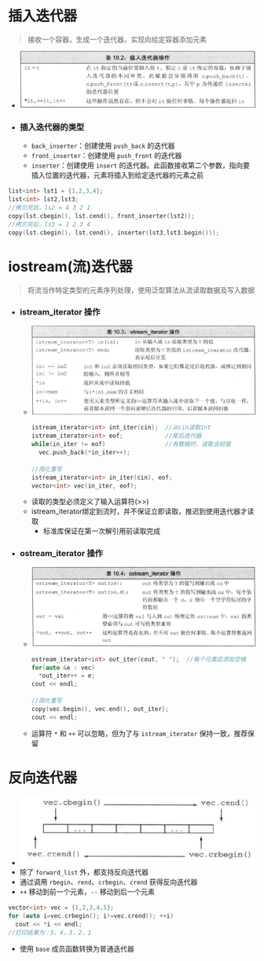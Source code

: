 # 插入迭代器
> 接收一个容器，生成一个迭代器，实现向给定容器添加元素
- ![](images/2024-04-19-16-00-54.png)
- ### 插入迭代器的类型
  - `back_inserter`：创建使用 `push_back` 的迭代器
  - `front_inserter`：创建使用 `push_front` 的迭代器
  - `inserter`：创建使用 `insert` 的迭代器。此函数接收第二个参数，指向要插入位置的迭代器，元素将插入到给定迭代器的元素之前
```c++
list<int> lst1 = {1,2,3,4};
list<int> lst2,lst3;
//拷贝完后，ls2 = 4 3 2 1
copy(lst.cbegin(), lst.cend(), front_inserter(lst2));
//拷贝完后，ls3 = 1 2 3 4
copy(lst.cbegin(), lst.cend(), inserter(lst3,lst3.begin()));
```

# iostream(流)迭代器
> 将流当作特定类型的元素序列处理，使用泛型算法从流读取数据及写入数据
- ### istream_iterator 操作
  - ![](images/2024-04-24-10-55-38.png)
    ```c++
    istream_iterator<int> int_iter(cin);  //从cin读取int
    istream_iterator<int> eof;            //尾后迭代器
    while(in_iter != eof)                 //有数据时，读取当前值 
      vec.push_back(*in_iter++);
    
    //简化重写
    istream_iterator<int> in_iter(cin), eof;
    vector<int> vec(in_iter, eof);
    ```
  - 读取的类型必须定义了输入运算符(>>) 
  - istream_iterator绑定到流时，并不保证立即读取，推迟到使用迭代器才读取
    - 标准库保证在第一次解引用前读取完成
- ### ostream_iterator 操作
  - ![](images/2024-04-24-11-12-41.png)
    ```c++
    ostream_iterator<int> out_iter(cout, " ");  //每个元素后添加空格
    for(auto &e : vec)
      *out_iter++ = e;
    cout << endl;

    //简化重写
    copy(vec.begin(), vec.end(), out_iter);
    cout << endl;
    ```
  - 运算符 `*` 和 `++` 可以忽略，但为了与 `istream_iterator` 保持一致，推荐保留

# 反向迭代器
- ![](images/2024-04-24-17-01-52.png)
- 除了 `forward_list` 外，都支持反向迭代器
- 通过调用 `rbegin`、`rend`、`crbegin`、`crend` 获得反向迭代器
- `++` 移动到前一个元素，`--` 移动到后一个元素
```c++
vector<int> vec = {1,2,3,4,5};
for (auto i=vec.crbegin(); i!=vec.crend(); ++i)
  cout << *i << endl;
//打印结果为：5，4，3，2，1
```
- 使用 `base` 成员函数转换为普通迭代器